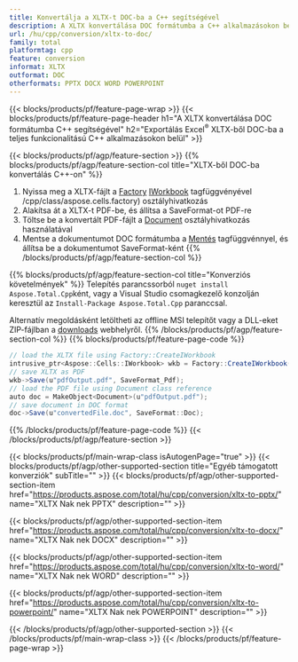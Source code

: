 ```yaml
---
title: Konvertálja a XLTX-t DOC-ba a C++ segítségével
description: A XLTX konvertálása DOC formátumba a C++ alkalmazásokon belül
url: /hu/cpp/conversion/xltx-to-doc/
family: total
platformtag: cpp
feature: conversion
informat: XLTX
outformat: DOC
otherformats: PPTX DOCX WORD POWERPOINT
---
```

{{< blocks/products/pf/feature-page-wrap >}}
{{< blocks/products/pf/feature-page-header h1="A XLTX konvertálása DOC formátumba C++ segítségével" h2="Exportálás Excel<sup>&reg;</sup> XLTX-ből DOC-ba a teljes funkcionalitású C++ alkalmazásokon belül" >}}

{{< blocks/products/pf/agp/feature-section >}}
{{% blocks/products/pf/agp/feature-section-col title="XLTX-ből DOC-ba konvertálás C++-on" %}}
1. Nyissa meg a XLTX-fájlt a [Factory](https://reference.aspose.com/cells) [IWorkbook](https://reference.aspose.com/cells/cpp/class/aspose.cells.i_workbook) tagfüggvényével /cpp/class/aspose.cells.factory) osztályhivatkozás
2. Alakítsa át a XLTX-t PDF-be, és állítsa a SaveFormat-ot PDF-re
3. Töltse be a konvertált PDF-fájlt a [Document](https://reference.aspose.com/pdf/cpp/class/aspose.pdf.document) osztályhivatkozás használatával
4. Mentse a dokumentumot DOC formátumba a [Mentés](https://reference.aspose.com/pdf/cpp/class/aspose.pdf.document#a6383c010776212483f51cc41235924db) tagfüggvénnyel, és állítsa be a dokumentumot SaveFormat-ként
{{% /blocks/products/pf/agp/feature-section-col %}}

{{% blocks/products/pf/agp/feature-section-col title="Konverziós követelmények" %}}
Telepítés parancssorból ```nuget install Aspose.Total.Cpp```ként, vagy a Visual Studio csomagkezelő konzolján keresztül az ```Install-Package Aspose.Total.Cpp``` paranccsal.

Alternatív megoldásként letöltheti az offline MSI telepítőt vagy a DLL-eket ZIP-fájlban a [downloads](https://downloads.aspose.com/total/cpp) webhelyről.
{{% /blocks/products/pf/agp/feature-section-col %}}
{{% blocks/products/pf/feature-page-code %}}
```cs
// load the XLTX file using Factory::CreateIWorkbook
intrusive_ptr<Aspose::Cells::IWorkbook> wkb = Factory::CreateIWorkbook(u"sourceFile.xltx");
// save XLTX as PDF
wkb->Save(u"pdfOutput.pdf", SaveFormat_Pdf);
// load the PDF file using Document class reference
auto doc = MakeObject<Document>(u"pdfOutput.pdf");
// save document in DOC format
doc->Save(u"convertedFile.doc", SaveFormat::Doc);
```

{{% /blocks/products/pf/feature-page-code %}}
{{< /blocks/products/pf/agp/feature-section >}}

{{< blocks/products/pf/main-wrap-class isAutogenPage="true" >}}
{{< blocks/products/pf/agp/other-supported-section title="Egyéb támogatott konverziók" subTitle="" >}}
{{< blocks/products/pf/agp/other-supported-section-item href="https://products.aspose.com/total/hu/cpp/conversion/xltx-to-pptx/" name="XLTX Nak nek PPTX" description="" >}}

{{< blocks/products/pf/agp/other-supported-section-item href="https://products.aspose.com/total/hu/cpp/conversion/xltx-to-docx/" name="XLTX Nak nek DOCX" description="" >}}

{{< blocks/products/pf/agp/other-supported-section-item href="https://products.aspose.com/total/hu/cpp/conversion/xltx-to-word/" name="XLTX Nak nek WORD" description="" >}}

{{< blocks/products/pf/agp/other-supported-section-item href="https://products.aspose.com/total/hu/cpp/conversion/xltx-to-powerpoint/" name="XLTX Nak nek POWERPOINT" description="" >}}


{{< /blocks/products/pf/agp/other-supported-section >}}
{{< /blocks/products/pf/main-wrap-class >}}
{{< /blocks/products/pf/feature-page-wrap >}}